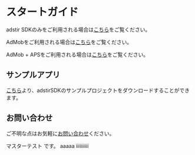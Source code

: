 # スタートガイド

adstir SDKのみをご利用される場合は[こちら](adstir/index.md)をご覧ください。

AdMobをご利用される場合は[こちら](admob/index.md)をご覧ください。

AdMob + APSをご利用される場合は[こちら](aps/init.md)をご覧ください。

## サンプルアプリ

[こちら]({{config.sample_url}})より、adstirSDKのサンプルプロジェクトをダウンロードすることができます。

## お問い合わせ

ご不明な点はお気軽に[お問い合わせ](https://ja.ad-stir.com/contact "お問い合わせ")ください。

マスターテスト です。
aaaaa
iiiiiiiiii
